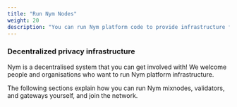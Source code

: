 ```yaml
---
title: "Run Nym Nodes"
weight: 20
description: "You can run Nym platform code to provide infrastructure for Privacy Enhanced Applications (PEApps)"
---
```


### Decentralized privacy infrastructure

Nym is a decentralised system that you can get involved with! We welcome people and organisations who want to run Nym platform infrastructure. 

The following sections explain how you can run Nym mixnodes, validators, and gateways yourself, and join the network. 